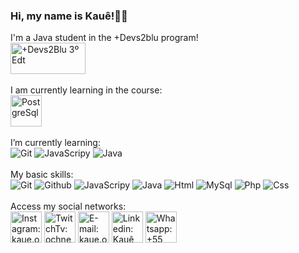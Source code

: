 ### Hi, my name is Kauê!👋😄<br>

<div>
  I'm a Java student in the +Devs2blu program!
  <div>
    <img src="https://github-production-user-asset-6210df.s3.amazonaws.com/79806265/240241141-8fc79646-86bf-406b-bc87-d1993e1b9091.png"       target="_blank" width="120px" height= "50px" title="+Devs2Blu 3º Edt">
  </div>
  <br>
   I am currently learning in the course:
  <div>    
    <img src="https://skillicons.dev/icons?i=java" target="_blank" width="50px" style="border-radius=5px" height= "50px" title="PostgreSql">
  </div>
</div>
<br>
I’m currently learning:
<br>
<div>
  <img src="https://skillicons.dev/icons?i=git" title="Git"/>
  <img src="https://skillicons.dev/icons?i=js" title="JavaScripy"/>
  <img src="https://skillicons.dev/icons?i=java" title="Java"/>
</div>
<br>
My basic skills:
<br>
<div>
  <img src="https://skillicons.dev/icons?i=git" title="Git"/>
  <img src="https://skillicons.dev/icons?i=github" title="Github"/>
  <img src="https://skillicons.dev/icons?i=js" title="JavaScripy"/>
  <img src="https://skillicons.dev/icons?i=java" title="Java"/>
  <img src="https://skillicons.dev/icons?i=html" title="Html"/>
  <img src="https://skillicons.dev/icons?i=mysql" title="MySql"/>
  <img src="https://skillicons.dev/icons?i=php" title="Php"/>
  <img src="https://skillicons.dev/icons?i=css" title="Css"/>
</div>
<br>
Access my social networks:
<br>
<div>
  <a href="https://instagram.com/kaue.ochner" target="_blank" ><img src="https://camo.githubusercontent.com/c9dacf0f25a1489fdbc6c0d2b41cda58b77fa210a13a886d6f99e027adfbd358/68747470733a2f2f6564656e742e6769746875622e696f2f537570657254696e7949636f6e732f696d616765732f7376672f696e7374616772616d2e737667" target="_blank" width="50px"
    height= "50px" title="Instagram: kaue.ochner"></a>
  <a href="https://www.twitch.tv/ochner" target="_blank"><img src="https://camo.githubusercontent.com/c5942c39052ad962364ea8286a6991f7a9b036bf1d96d20db346d9dfd844dfa4/68747470733a2f2f6564656e742e6769746875622e696f2f537570657254696e7949636f6e732f696d616765732f7376672f7477697463682e737667" target="_blank" width="50px"
    height= "50px" title="TwitchTv: ochner"></a>
  <a href = "mailto:contato@kaue.ochner@outlook.com"><img src="https://camo.githubusercontent.com/0f3aa1f457bb92fbd2411761262ce1fb0f766ed74a4f4289bfc4a0b6024335d6/68747470733a2f2f6564656e742e6769746875622e696f2f537570657254696e7949636f6e732f696d616765732f7376672f656d61696c2e737667" target="_blank" width="50px"
    height= "50px" title="E-mail: kaue.ochner@outlook.com"></a>
  <a href="https://www.linkedin.com/in/kauê-taylan-ochner-932223188" target="_blank"><img src="https://camo.githubusercontent.com/c8a9c5b414cd812ad6a97a46c29af67239ddaeae08c41724ff7d945fb4c047e5/68747470733a2f2f6564656e742e6769746875622e696f2f537570657254696e7949636f6e732f696d616765732f7376672f6c696e6b6564696e2e737667" target="_white" width="50px"
    height= "50px" title="Linkedin: Kauê Taylan Ochner"></a>
  <a href="https://wa.me/5547992031190" target="_blank"><img src="https://camo.githubusercontent.com/945d32cdd8d51fe844ca8b2976914ae8786586607aee1cba24d7318e24b30411/68747470733a2f2f6564656e742e6769746875622e696f2f537570657254696e7949636f6e732f696d616765732f7376672f77686174736170702e737667" target="_white" width="50px"
    height= "50px" title="Whatsapp: +55 (47) 992031190 "></a> 
</div>
          
